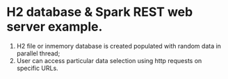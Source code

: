 # H2 database & Spark REST web server example.
1. H2 file or inmemory database is created populated with random data in parallel thread;
2. User can access particular data selection using http requests on specific URLs.